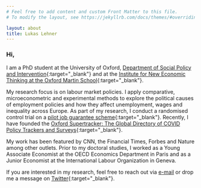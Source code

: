 ```yaml
---
# Feel free to add content and custom Front Matter to this file.
# To modify the layout, see https://jekyllrb.com/docs/themes/#overriding-theme-defaults

layout: about
title: Lukas Lehner
---
```


### Hi,

I am a PhD student at the University of Oxford, [Department of Social Policy and Intervention](https://www.spi.ox.ac.uk/people/lukas-lehner#/){:target="_blank"} and at the [Institute for New Economic Thinking at the Oxford Martin School](https://www.inet.ox.ac.uk/people/lukas-lehner/){:target="_blank"}.

My research focus is on labour market policies. I apply comparative, microeconometric and experimental methods to explore the political causes of employment policies and how they affect unemployment, wages and inequality across Europe. As part of my research, I conduct a randomised control trial on a [pilot job guarantee scheme](https://maxkasy.github.io/home/Marienthal/){:target="_blank"}. Recently, I have founded the [Oxford Supertracker: The Global Directory of COVID Policy Trackers and Surveys](https://supertracker.spi.ox.ac.uk/){:target="_blank"}. 

My work has been featured by CNN, the Financial Times, Forbes and Nature among other outlets. Prior to my doctoral studies, I worked as a Young Associate Economist at the OECD Economics Department in Paris and as a Junior Economist at the International Labour Organization in Geneva.

If you are interested in my research, feel free to reach out via [e-mail](mailto:lukas.lehner@spi.ox.ac.uk) or drop me a message on [Twitter](https://twitter.com/LukasLehner_){:target="_blank"}.